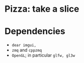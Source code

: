Pizza: take a slice
===================

Dependencies
============

* `dear imgui,`
* `zmq` and `cppzmq`
* `OpenGL`; in particular `glfw, gl3w`
